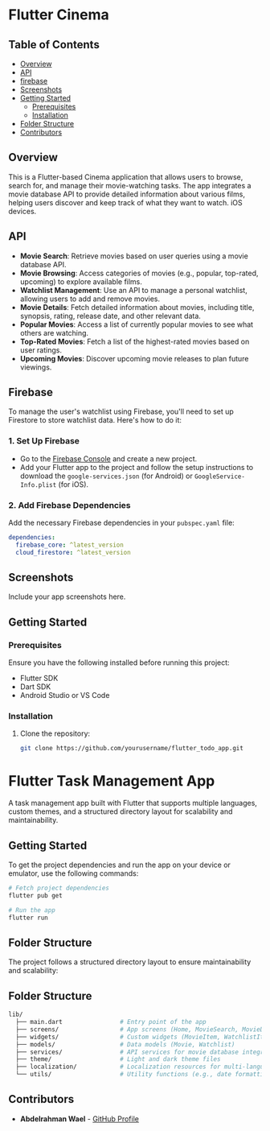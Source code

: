 # Flutter Cinema

## Table of Contents
- [Overview](#overview)
-  [API](#API)
- [firebase](#Firebase)
- [Screenshots](#screenshots)
- [Getting Started](#getting-started)
  - [Prerequisites](#prerequisites)
  - [Installation](#installation)
- [Folder Structure](#folder-structure)
- [Contributors](#contributors)
  
## Overview
This is a Flutter-based Cinema application that allows users to browse, search for, and manage their movie-watching tasks. The app integrates a movie database API to provide detailed information about various films, helping users discover and keep track of what they want to watch.  iOS devices.

## API
- **Movie Search**: Retrieve movies based on user queries using a movie database API.
- **Movie Browsing**: Access categories of movies (e.g., popular, top-rated, upcoming) to explore available films.
- **Watchlist Management**: Use an API to manage a personal watchlist, allowing users to add and remove movies.
- **Movie Details**: Fetch detailed information about movies, including title, synopsis, rating, release date, and other relevant data.
-  **Popular Movies**: Access a list of currently popular movies to see what others are watching.
- **Top-Rated Movies**: Fetch a list of the highest-rated movies based on user ratings.
- **Upcoming Movies**: Discover upcoming movie releases to plan future viewings.

## Firebase

To manage the user's watchlist using Firebase, you'll need to set up Firestore to store watchlist data. Here's how to do it:

### 1. Set Up Firebase

- Go to the [Firebase Console](https://console.firebase.google.com/) and create a new project.
- Add your Flutter app to the project and follow the setup instructions to download the `google-services.json` (for Android) or `GoogleService-Info.plist` (for iOS).

### 2. Add Firebase Dependencies

Add the necessary Firebase dependencies in your `pubspec.yaml` file:

```yaml
dependencies:
  firebase_core: ^latest_version
  cloud_firestore: ^latest_version
```
## Screenshots
Include your app screenshots here.

## Getting Started

### Prerequisites
Ensure you have the following installed before running this project:
- Flutter SDK
- Dart SDK
- Android Studio or VS Code

### Installation
1. Clone the repository:
   ```bash
   git clone https://github.com/yourusername/flutter_todo_app.git
# Flutter Task Management App

A task management app built with Flutter that supports multiple languages, custom themes, and a structured directory layout for scalability and maintainability.

## Getting Started

To get the project dependencies and run the app on your device or emulator, use the following commands:

```bash
# Fetch project dependencies
flutter pub get

# Run the app
flutter run
```

## Folder Structure

The project follows a structured directory layout to ensure maintainability and scalability:

## Folder Structure
```bash
lib/
  ├── main.dart                # Entry point of the app
  ├── screens/                 # App screens (Home, MovieSearch, MovieDetails, Watchlist, etc.)
  ├── widgets/                 # Custom widgets (MovieItem, WatchlistItem, etc.)
  ├── models/                  # Data models (Movie, Watchlist)
  ├── services/                # API services for movie database integration
  ├── theme/                   # Light and dark theme files
  ├── localization/            # Localization resources for multi-language support
  └── utils/                   # Utility functions (e.g., date formatting, API handling)
```

## Contributors

- **Abdelrahman Wael** - [GitHub Profile](https://github.com/AbdoJoker99)
